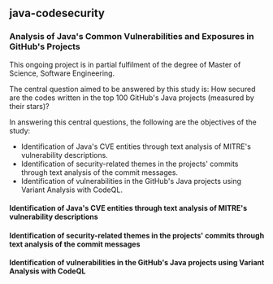 ## java-codesecurity
### Analysis of Java's Common Vulnerabilities and Exposures in GitHub's Projects

This ongoing project is in partial fulfilment of the degree of Master of Science, Software Engineering.

The central question aimed to be answered by this study is: How secured are the codes written in the top 100 GitHub's Java projects (measured by their stars)?

In answering this central questions, the following are the objectives of the study:
* Identification of Java's CVE entities through text analysis of MITRE's vulnerability descriptions.
* Identification of security-related themes in the projects' commits through text analysis of the commit messages.
* Identification of vulnerabilities in the GitHub's Java projects using Variant Analysis with CodeQL.

#### Identification of Java's CVE entities through text analysis of MITRE's vulnerability descriptions


#### Identification of security-related themes in the projects' commits through text analysis of the commit messages


#### Identification of vulnerabilities in the GitHub's Java projects using Variant Analysis with CodeQL

